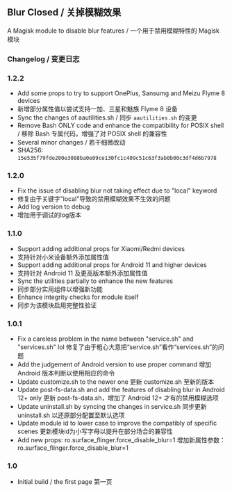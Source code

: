 ## Blur Closed / 关掉模糊效果
A Magisk module to disable blur features / 一个用于禁用模糊特性的 Magisk 模块

### Changelog / 变更日志

### 1.2.2

- Add some props to try to support OnePlus, Sansumg and Meizu Flyme 8 devices
- 新增部分属性值以尝试支持一加、三星和魅族 Flyme 8 设备
- Sync the changes of aautilities.sh / 同步 `aautilities.sh` 的变更
- Remove Bash ONLY code and enhance the compatibility for POSIX shell / 移除 Bash 专属代码，增强了对 POSIX shell 的兼容性
- Several minor changes / 若干细微改动
- SHA256: `15e535f79fde200e3088ba0e09ce130fc1c409c51c63f3ab0b00c3df4d6b7978`

### 1.2.0

- Fix the issue of disabling blur not taking effect due to "local" keyword
- 修复由于关键字"local"导致的禁用模糊效果不生效的问题
- Add log version to debug
- 增加用于调试的log版本

### 1.1.0

- Support adding additional props for Xiaomi/Redmi devices
- 支持针对小米设备额外添加属性值
- Support adding additional props for Android 11 and higher devices
- 支持针对 Android 11 及更高版本额外添加属性值
- Sync the utilities partially to enhance the new features
- 同步部分实用组件以增强新功能
- Enhance integrity checks for module itself
- 同步为该模块启用完整性验证

### 1.0.1
- Fix a careless problem in the name between "service.sh" and "services.sh" lol
  修复了由于粗心大意把“service.sh”看作“services.sh”的问题
- Add the judgement of Android version to use proper command
  增加 Android 版本判断以使用相应的命令
- Update customize.sh to the newer one
  更新 customize.sh 至新的版本
- Update post-fs-data.sh and add the features of disabling blur in Android 12+ only
  更新 post-fs-data.sh，增加了 Android 12+ 才有的禁用模糊选项
- Update uninstall.sh by syncing the changes in service.sh
  同步更新 uninstall.sh 以还原部分配置至默认选项
- Update module id to lower case to improve the compatibly of specific scenes
  更新模块id为小写字母以提升在部分场合的兼容性
- Add new props: ro.surface_flinger.force_disable_blur=1
  增加新属性参数：ro.surface_flinger.force_disable_blur=1

### 1.0
- Initial build / the first page
  第一页
